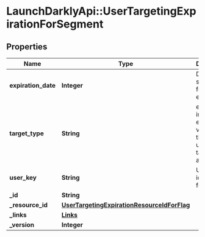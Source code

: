 # LaunchDarklyApi::UserTargetingExpirationForSegment

## Properties
Name | Type | Description | Notes
------------ | ------------- | ------------- | -------------
**expiration_date** | **Integer** | Date scheduled for expiration | [optional] 
**target_type** | **String** | either the included or excluded variation that the user is targeted on a segment | [optional] 
**user_key** | **String** | Unique identifier for the user | [optional] 
**_id** | **String** |  | [optional] 
**_resource_id** | [**UserTargetingExpirationResourceIdForFlag**](UserTargetingExpirationResourceIdForFlag.md) |  | [optional] 
**_links** | [**Links**](Links.md) |  | [optional] 
**_version** | **Integer** |  | [optional] 


